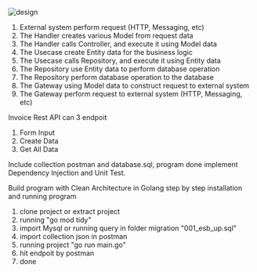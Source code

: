 ![design](https://github.com/khafid17/clean-code-golang/assets/61268547/8a067724-8d43-40ef-aab9-e497710e473a)

1. External system perform request (HTTP, Messaging, etc)
2. The Handler creates various Model from request data
3. The Handler calls Controller, and execute it using Model data
4. The Usecase create Entity data for the business logic
5. The Usecase calls Repository, and execute it using Entity data
6. The Repository use Entity data to perform database operation
7. The Repository perform database operation to the database
8. The Gateway using Model data to construct request to external system
9. The Gateway perform request to external system (HTTP, Messaging, etc)

Invoice Rest API can 3 endpoit
1. Form Input
2. Create Data
3. Get All Data

Include collection postman and database.sql, program done implement Dependency Injection and Unit Test.

Build program with Clean Architecture in Golang
step by step installation and running program
1. clone project or extract project
2. running "go mod tidy"
3. import Mysql or running query in folder migration "001_esb_up.sql"
4. import collection json in postman
5. running project "go run main.go"
6. hit endpoit by postman
7. done 
